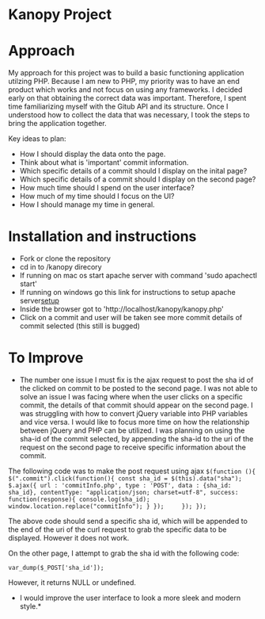 # Kanopy Project

# Approach

My approach for this project was to build a basic functioning application utilzing PHP. Because I am new to PHP, my priority was to have an end product which works and not focus on using any frameworks. I decided early on that obtaining the correct data was important. Therefore, I spent time familiarizing myself with the Gitub API and its structure. Once I understood how to collect the data that was necessary, I took the steps to bring the application together. 

Key ideas to plan:
* How I should display the data onto the page.
* Think about what is 'important' commit information.
* Which specific details of a commit should I display on the inital page?
* Which specific details of a commit should I display on the second page?
* How much time should I spend on the user interface?
* How much of my time should I focus on the UI?
* How I should manage my time in general.

# Installation and instructions

* Fork or clone the repository
* cd in to /kanopy direcory
* If running on mac os start apache server with command 'sudo apachectl start'
* If running on windows go this link for instructions to setup apache server[setup](https://www.tutorialrepublic.com/php-tutorial/php-get-started.php)
* Inside the browser got to 'http://localhost/kanopy/kanopy.php'
* Click on a commit and user will be taken see more commit details of commit selected (this still is bugged)

# To Improve

* The number one issue I must fix is the ajax request to post the sha id of the clicked on commit to be posted to the second page. I was not able to solve an issue I was facing where when the user clicks on a specific commit, the details of that commit should appear on the second page. I was struggling with how to convert jQuery variable into PHP variables and vice versa. I would like to focus more time on how the relationship between jQuery and PHP can be utilized. I was planning on using the sha-id of the commit selected, by appending the sha-id to the uri of the request on the second page to receive specific information about the commit.

The following code was to make the post request using ajax
`$(function (){
    $(".commit").click(function(){
        const sha_id = $(this).data("sha");
        $.ajax({
            url : 'commitInfo.php',
            type : 'POST',
            data : {sha_id: sha_id},
            contentType: "application/json; charset=utf-8",
            success: function(response){
                console.log(sha_id);
                window.location.replace("commitInfo");
            }
        });    
    });
});`

The above code should send a specific sha id, which will be appended to the end of the uri of the curl request to grab the specific data to be displayed. However it does not work.

On the other page, I attempt to grab the sha id with the following code:

`var_dump($_POST['sha_id']);`

However, it returns NULL or undefined.


* I would improve the user interface to look a more sleek and modern style.* 


